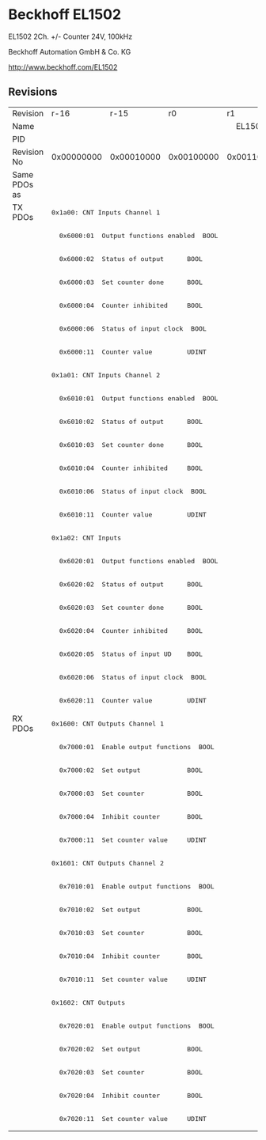 # Beckhoff EL1502

EL1502 2Ch. +/- Counter 24V, 100kHz

Beckhoff Automation GmbH & Co. KG

http://www.beckhoff.com/EL1502

## Revisions
<table>
<tr >
<td>Revision</td>
<td><div class="foo">r-16</div></td>
<td><div class="foo">r-15</div></td>
<td><div class="foo">r0</div></td>
<td><div class="foo">r1</div></td>
<td><div class="foo">r2</div></td>
<td><div class="foo">r3</div></td>
<td><div class="foo">r4</div></td>
<td><div class="foo">r5</div></td>
<td><div class="foo">r6</div></td>
</tr>
<tr >
<td>Name</td>
<td colspan=9 align="center"><div class="foo">EL1502 2Ch. +/- Counter 24V, 100kHz</div></td>
</tr>
<tr >
<td>PID</td>
<td colspan=9 align="center"><div class="foo">0x05de3052</div></td>
</tr>
<tr >
<td>Revision No</td>
<td>0x00000000</td>
<td>0x00010000</td>
<td>0x00100000</td>
<td>0x00110000</td>
<td>0x00120000</td>
<td>0x00130000</td>
<td>0x00140000</td>
<td>0x00150000</td>
<td>0x00160000</td>
</tr>
<tr >
<td>Same PDOs as</td>
<td colspan=9 align="center"></td>
</tr>
<tr class="txpdo pdosection">
<td rowspan=22 valign=top>TX PDOs</td>
<td colspan=9 align="left"><pre>0x1a00: CNT Inputs Channel 1</pre></td>
<td></td>
</tr>
<tr class="txpdo">
<td colspan=4 align="left"><pre>  0x6000:01  Output functions enabled  BOOL</pre></td>
<td colspan=5 align="left"><pre>  0x6000:01  Status__Output functions enabled  BOOL</pre></td>
</tr>
<tr class="txpdo">
<td colspan=4 align="left"><pre>  0x6000:02  Status of output      BOOL</pre></td>
<td colspan=5 align="left"><pre>  0x6000:02  Status__Status of output  BOOL</pre></td>
</tr>
<tr class="txpdo">
<td colspan=4 align="left"><pre>  0x6000:03  Set counter done      BOOL</pre></td>
<td colspan=5 align="left"><pre>  0x6000:03  Status__Set counter done  BOOL</pre></td>
</tr>
<tr class="txpdo">
<td colspan=4 align="left"><pre>  0x6000:04  Counter inhibited     BOOL</pre></td>
<td colspan=5 align="left"><pre>  0x6000:04  Status__Counter inhibited  BOOL</pre></td>
</tr>
<tr class="txpdo">
<td colspan=4 align="left"><pre>  0x6000:06  Status of input clock  BOOL</pre></td>
<td colspan=5 align="left"><pre>  0x6000:06  Status__Status of input clock  BOOL</pre></td>
</tr>
<tr class="txpdo">
<td colspan=9 align="left"><pre>  0x6000:11  Counter value         UDINT</pre></td>
</tr>
<tr class="txpdo pdosection">
<td colspan=9 align="left"><pre>0x1a01: CNT Inputs Channel 2</pre></td>
</tr>
<tr class="txpdo">
<td colspan=4 align="left"><pre>  0x6010:01  Output functions enabled  BOOL</pre></td>
<td colspan=5 align="left"><pre>  0x6010:01  Status__Output functions enabled  BOOL</pre></td>
</tr>
<tr class="txpdo">
<td colspan=4 align="left"><pre>  0x6010:02  Status of output      BOOL</pre></td>
<td colspan=5 align="left"><pre>  0x6010:02  Status__Status of output  BOOL</pre></td>
</tr>
<tr class="txpdo">
<td colspan=4 align="left"><pre>  0x6010:03  Set counter done      BOOL</pre></td>
<td colspan=5 align="left"><pre>  0x6010:03  Status__Set counter done  BOOL</pre></td>
</tr>
<tr class="txpdo">
<td colspan=4 align="left"><pre>  0x6010:04  Counter inhibited     BOOL</pre></td>
<td colspan=5 align="left"><pre>  0x6010:04  Status__Counter inhibited  BOOL</pre></td>
</tr>
<tr class="txpdo">
<td colspan=4 align="left"><pre>  0x6010:06  Status of input clock  BOOL</pre></td>
<td colspan=5 align="left"><pre>  0x6010:06  Status__Status of input clock  BOOL</pre></td>
</tr>
<tr class="txpdo">
<td colspan=9 align="left"><pre>  0x6010:11  Counter value         UDINT</pre></td>
</tr>
<tr class="txpdo pdosection">
<td colspan=9 align="left"><pre>0x1a02: CNT Inputs</pre></td>
</tr>
<tr class="txpdo">
<td colspan=4 align="left"><pre>  0x6020:01  Output functions enabled  BOOL</pre></td>
<td colspan=5 align="left"><pre>  0x6020:01  Status__Output functions enabled  BOOL</pre></td>
</tr>
<tr class="txpdo">
<td colspan=4 align="left"><pre>  0x6020:02  Status of output      BOOL</pre></td>
<td colspan=5 align="left"><pre>  0x6020:02  Status__Status of output  BOOL</pre></td>
</tr>
<tr class="txpdo">
<td colspan=4 align="left"><pre>  0x6020:03  Set counter done      BOOL</pre></td>
<td colspan=5 align="left"><pre>  0x6020:03  Status__Set counter done  BOOL</pre></td>
</tr>
<tr class="txpdo">
<td colspan=4 align="left"><pre>  0x6020:04  Counter inhibited     BOOL</pre></td>
<td colspan=5 align="left"><pre>  0x6020:04  Status__Counter inhibited  BOOL</pre></td>
</tr>
<tr class="txpdo">
<td colspan=4 align="left"><pre>  0x6020:05  Status of input UD    BOOL</pre></td>
<td colspan=5 align="left"><pre>  0x6020:05  Status__Status of input UD  BOOL</pre></td>
</tr>
<tr class="txpdo">
<td colspan=4 align="left"><pre>  0x6020:06  Status of input clock  BOOL</pre></td>
<td colspan=5 align="left"><pre>  0x6020:06  Status__Status of input clock  BOOL</pre></td>
</tr>
<tr class="txpdo">
<td colspan=9 align="left"><pre>  0x6020:11  Counter value         UDINT</pre></td>
</tr>
<tr class="rxpdo pdosection">
<td rowspan=18 valign=top>RX PDOs</td>
<td colspan=9 align="left"><pre>0x1600: CNT Outputs Channel 1</pre></td>
<td></td>
</tr>
<tr class="rxpdo">
<td colspan=4 align="left"><pre>  0x7000:01  Enable output functions  BOOL</pre></td>
<td colspan=5 align="left"><pre>  0x7000:01  Control__Enable output functions  BOOL</pre></td>
</tr>
<tr class="rxpdo">
<td colspan=4 align="left"><pre>  0x7000:02  Set output            BOOL</pre></td>
<td colspan=5 align="left"><pre>  0x7000:02  Control__Set output   BOOL</pre></td>
</tr>
<tr class="rxpdo">
<td colspan=4 align="left"><pre>  0x7000:03  Set counter           BOOL</pre></td>
<td colspan=5 align="left"><pre>  0x7000:03  Control__Set counter  BOOL</pre></td>
</tr>
<tr class="rxpdo">
<td colspan=4 align="left"><pre>  0x7000:04  Inhibit counter       BOOL</pre></td>
<td colspan=5 align="left"><pre>  0x7000:04  Control__Inhibit counter  BOOL</pre></td>
</tr>
<tr class="rxpdo">
<td colspan=9 align="left"><pre>  0x7000:11  Set counter value     UDINT</pre></td>
</tr>
<tr class="rxpdo pdosection">
<td colspan=9 align="left"><pre>0x1601: CNT Outputs Channel 2</pre></td>
</tr>
<tr class="rxpdo">
<td colspan=4 align="left"><pre>  0x7010:01  Enable output functions  BOOL</pre></td>
<td colspan=5 align="left"><pre>  0x7010:01  Control__Enable output functions  BOOL</pre></td>
</tr>
<tr class="rxpdo">
<td colspan=4 align="left"><pre>  0x7010:02  Set output            BOOL</pre></td>
<td colspan=5 align="left"><pre>  0x7010:02  Control__Set output   BOOL</pre></td>
</tr>
<tr class="rxpdo">
<td colspan=4 align="left"><pre>  0x7010:03  Set counter           BOOL</pre></td>
<td colspan=5 align="left"><pre>  0x7010:03  Control__Set counter  BOOL</pre></td>
</tr>
<tr class="rxpdo">
<td colspan=4 align="left"><pre>  0x7010:04  Inhibit counter       BOOL</pre></td>
<td colspan=5 align="left"><pre>  0x7010:04  Control__Inhibit counter  BOOL</pre></td>
</tr>
<tr class="rxpdo">
<td colspan=9 align="left"><pre>  0x7010:11  Set counter value     UDINT</pre></td>
</tr>
<tr class="rxpdo pdosection">
<td colspan=9 align="left"><pre>0x1602: CNT Outputs</pre></td>
</tr>
<tr class="rxpdo">
<td colspan=4 align="left"><pre>  0x7020:01  Enable output functions  BOOL</pre></td>
<td colspan=5 align="left"><pre>  0x7020:01  Control__Enable output functions  BOOL</pre></td>
</tr>
<tr class="rxpdo">
<td colspan=4 align="left"><pre>  0x7020:02  Set output            BOOL</pre></td>
<td colspan=5 align="left"><pre>  0x7020:02  Control__Set output   BOOL</pre></td>
</tr>
<tr class="rxpdo">
<td colspan=4 align="left"><pre>  0x7020:03  Set counter           BOOL</pre></td>
<td colspan=5 align="left"><pre>  0x7020:03  Control__Set counter  BOOL</pre></td>
</tr>
<tr class="rxpdo">
<td colspan=4 align="left"><pre>  0x7020:04  Inhibit counter       BOOL</pre></td>
<td colspan=5 align="left"><pre>  0x7020:04  Control__Inhibit counter  BOOL</pre></td>
</tr>
<tr class="rxpdo">
<td colspan=9 align="left"><pre>  0x7020:11  Set counter value     UDINT</pre></td>
</tr>
</table>
